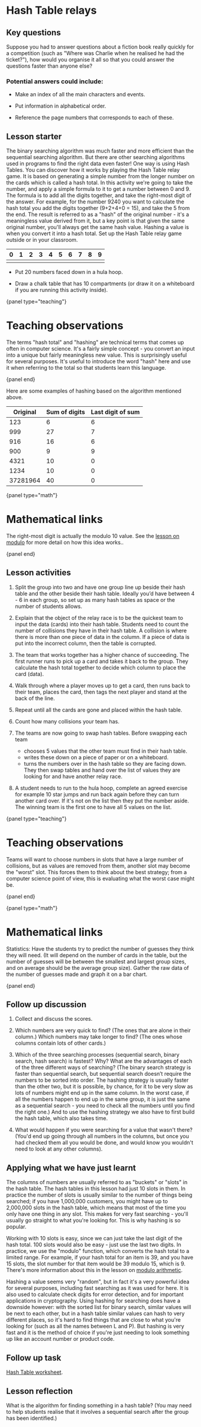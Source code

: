 # Hash Table relays

## Key questions

Suppose you had to answer questions about a fiction book really quickly for a competition (such as "Where was Charlie when he realised he had the ticket?"), how would you organise it all so that you could answer the questions faster than anyone else?

### Potential answers could include:

-   Make an index of all the main characters and events.

-   Put information in alphabetical order.

-   Reference the page numbers that corresponds to each of these.

## Lesson starter

The binary searching algorithm was much faster and more efficient than the sequential searching algorithm. But there are other searching algorithms used in programs to find the right data even faster! One way is using Hash Tables. You can discover how it works by playing the Hash Table relay game.
It is based on generating a simple number from the longer number on the cards which is called a hash total. In this activity we're going to take the number, and apply a simple formula to it to get a number between 0 and 9. The formula is to add all the digits together, and take the right-most digit of the answer. For example, for the number 9240 you want to calculate the hash total you add the digits together (9+2+4+0 = 15), and take the 5 from the end. The result is referred to as a "hash" of the original number - it's a meaningless value derived from it, but a key point is that given the same original number, you'll always get the same hash value. Hashing a value is when you convert it into a hash total.
Set up the Hash Table relay game outside or in your classroom. 

| 0 | 1 | 2 | 3 | 4 | 5 | 6 | 7 | 8 | 9 |
|---|---|---|---|---|---|---|---|---|---|
|   |   |   |   |   |   |   |   |   |   |

-   Put 20 numbers faced down in a hula hoop.

-   Draw a chalk table that has 10 compartments (or draw it on a whiteboard if you are running this activity inside).

{panel type="teaching"}

# Teaching observations

The terms "hash total" and "hashing"  are technical terms that comes up often in computer science. It's a fairly simple concept - you convert an input into a unique but fairly meaningless new value. This is surprisingly useful for several purposes. It's useful to introduce the word "hash" here and use it when referring to the total so that students learn this language.

{panel end}

Here are some examples of hashing based on the algorithm mentioned above.

| Original       | Sum of digits  | Last digit of sum |
|----------------|----------------|-------------------|
| 123            | 6              | 6                 |
| 999            | 27             | 7                 |
| 916            | 16             | 6                 |
| 900            | 9              | 9                 |
| 4321           | 10             | 0                 |
| 1234           | 10             | 0                 |
| 37281964       | 40             | 0                 |

{panel type="math"}

# Mathematical links

The right-most digit is actually the modulo 10 value. See the [lesson on modulo](https://csunplugged.org/en/topics/kidbots/unit-plan/modulo/) for more detail on how this idea works..

{panel end}

## Lesson activities

1.  Split the group into two and have one group line up beside their hash table and the other beside their hash table. Ideally you’d have between 4 - 6 in each group, so set up as many hash tables as space or the number of students allows.

2. Explain that the object of the relay race is to be the quickest team to input the data (cards) into their hash table. Students need to count the number of collisions they have in their hash table. A collision is where there is more than one piece of data in the column. If a piece of data is put into the incorrect column, then the table is corrupted. 

3. The team that works together has a higher chance of succeeding. The first runner runs to pick up a card and takes it back to the group. They calculate the hash total together to decide which column to place the card (data).
 
4. Walk through where a player moves up to get a card, then runs back to their team, places the card, then tags the next player and stand at the back of the line.

5. Repeat until all the cards are gone and placed within the hash table. 

6. Count how many collisions your team has.

7. The teams are now going to swap hash tables. Before swapping each team
    -   chooses 5 values that the other team must find in their hash table. 
    -   writes these down on a piece of paper or on a whiteboard. 
    -   turns the numbers over in the hash table so they are facing down. 
They then swap tables and hand over the list of values they are looking for and have another relay race. 

8. A student needs to run to the hula hoop, complete an agreed exercise for example 10 star jumps and run back again before they can turn another card over. If it's not on the list then they put the number aside. The winning team is the first one to have all 5 values on the list.

{panel type="teaching"}

# Teaching observations

Teams will want to choose numbers in slots that have a large number of collisions, but as values are removed from them, another slot may become the "worst" slot. This forces them to think about the best strategy; from a computer science point of view, this is evaluating what the worst case might be.

{panel end}

{panel type="math"}

# Mathematical links

Statistics: Have the students try to predict the number of guesses they think they will need. (It will depend on the number of cards in the table, but the number of guesses will be between the smallest and largest group sizes, and on average should be the average group size). Gather the raw data of the number of guesses made and graph it on a bar chart. 

{panel end}

## Follow up discussion

1. Collect and discuss the scores. 

2. Which numbers are very quick to find? (The ones that are alone in their column.) Which numbers may take longer to find? (The ones whose columns contain lots of other cards.) 

3. Which of the three searching processes (sequential search, binary search, hash search) is fastest? Why? What are the advantages of each of the three different ways of searching? (The binary search strategy is faster than sequential search, but sequential search doesn’t require the numbers to be sorted into order. The hashing strategy is usually faster than the other two, but it is possible, by chance, for it to be very slow as lots of numbers might end up in the same column. In the worst case, if all the numbers happen to end up in the same group, it is just the same as a sequential search - you need to check all the numbers until you find the right one.) And to use the hashing strategy we also have to first build the hash table, which also takes time.

4. What would happen if you were searching for a value that wasn't there? (You'd end up going through all numbers in the columns, but once you had checked them all you would be done, and would know you wouldn't need to look at any other columns).

## Applying what we have just learnt

The columns of numbers are usually referred to as "buckets" or "slots" in the hash table. The hash tables in this lesson had just 10 slots in them. In practice the number of slots is usually similar to the number of things being searched; if you have 1,000,000 customers, you might have up to 2,000,000 slots in the hash table, which means that most of the time you only have one thing in any slot. This makes for very fast searching - you'll usually go straight to what you're looking for. This is why hashing is so popular.

Working with 10 slots is easy, since we can just take the last digit of the hash total. 100 slots would also be easy - just use the last two digits. In practice, we use the "modulo" function, which converts the hash total to a limited range. For example, if your hash total for an item is 39, and you have 15 slots, the slot number for that item would be 39 modulo 15, which is 9. There's more information about this in the lesson on [modulo arithmetic](https://csunplugged.org/en/topics/kidbots/unit-plan/modulo/).

Hashing a value seems very "random", but in fact it's a very powerful idea for several purposes, including fast searching as it was used for here. It is also used to calculate check digits for error detection, and for important applications in cryptography. Using hashing for searching does have a downside however: with the sorted list for binary search, similar values will be next to each other, but in a hash table similar values can hash to very different places, so it's hard to find things that are close to what you're looking for (such as all the names between L and P). But hashing is very fast and it is the method of choice if you're just needing to look something up like an account number or product code.

## Follow up task

[Hash Table worksheet]("resources:resource" "hash-table-worksheet").

## Lesson reflection

What is the algorithm for finding something in a hash table? (You may need to help students realise that it involves a sequential search after the group has been identified.)
